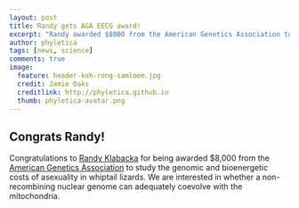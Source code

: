 ```yaml
---
layout: post
title: Randy gets AGA EECG award!
excerpt: "Randy awarded $8000 from the American Genetics Association to study the costs of asexuality."
author: phyletica
tags: [news, science]
comments: true
image:
  feature: header-koh-rong-samloem.jpg
  credit: Jamie Oaks
  creditlink: http://phyletica.github.io
  thumb: phyletica-avatar.png
---
```


## Congrats Randy!

Congratulations to
[Randy Klabacka](http://randyklabacka.com/)
for being awarded $8,000 from the
[American Genetics Association](https://www.theaga.org/eecg-awards.php)
to study the genomic and bioenergetic costs of asexuality
in whiptail lizards.
We are interested in whether a non-recombining nuclear genome can adequately
coevolve with the mitochondria.
